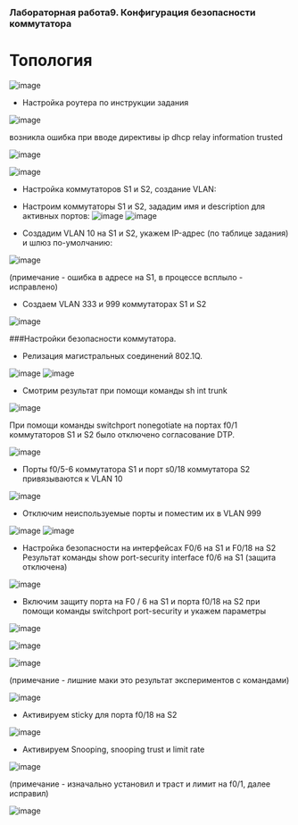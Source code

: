 ### Лабораторная работа9. Конфигурация безопасности коммутатора

# Топология

![image](https://user-images.githubusercontent.com/89464074/175300599-a117a12b-ffc0-4a94-bdc4-5b4e54e7f91a.png)

- Настройка роутера по инструкции задания

![image](https://user-images.githubusercontent.com/89464074/175353616-c451c2fb-f7fc-43fd-a418-bb19414b876e.png)

возникла ошибка при вводе директивы ip dhcp relay information trusted

![image](https://user-images.githubusercontent.com/89464074/175353761-f28b73a2-0ebe-4ce8-84b1-30bcf12d9d7a.png)


![image](https://user-images.githubusercontent.com/89464074/175290138-5ea59640-70de-41d8-bdc7-1584dc4794c9.png)


- Настройка коммутаторов S1 и S2, создание VLAN:
- Настроим коммутаторы S1 и S2, зададим имя и description для активных портов:
![image](https://user-images.githubusercontent.com/89464074/175304862-5bc8ceb7-5322-47e1-bcd1-00d99f4e1448.png)
![image](https://user-images.githubusercontent.com/89464074/175354974-2646f8e3-2828-4a07-82bd-a276d28a6579.png)

- Создадим VLAN 10 на S1 и S2, укажем IP-адрес (по таблице задания) и шлюз по-умолчанию:

![image](https://user-images.githubusercontent.com/89464074/175356680-72221ee6-451f-42dd-af0b-693d61a0b596.png)

(примечание - ошибка в адресе на S1, в процессе всплыло - исправлено)

- Создаем VLAN 333 и 999 коммутаторах S1 и S2

![image](https://user-images.githubusercontent.com/89464074/175360187-4beb0b6b-7da0-4c07-8fb9-09de7233194f.png)

###Настройки безопасности коммутатора.

- Релизация магистральных соединений 802.1Q.

![image](https://user-images.githubusercontent.com/89464074/175363417-c96dec9b-3da4-4d7a-bda7-75b781f15e56.png)
![image](https://user-images.githubusercontent.com/89464074/175363533-e2e45741-c2bc-445d-8be4-9b4abb9c7da1.png)

- Смотрим результат при помощи команды sh int trunk

![image](https://user-images.githubusercontent.com/89464074/175363996-5dd94f2f-708d-4ef2-9753-879239f6d4f8.png)

При помощи команды switchport nonegotiate на портах f0/1 коммутаторов S1 и S2 было отключено согласование DTP.

![image](https://user-images.githubusercontent.com/89464074/175366136-fa1453f3-7f71-4793-8275-5b61e1f513ad.png)

- Порты f0/5-6 коммутатора S1 и порт s0/18 коммутатора S2 привязываются к VLAN 10

![image](https://user-images.githubusercontent.com/89464074/175367552-07b616da-b947-4602-b8bd-c156ea2d1a45.png)

- Отключим неиспользуемые порты и поместим их в VLAN 999

![image](https://user-images.githubusercontent.com/89464074/175369276-be8f0d8e-c194-464d-8ed5-1e3edbc630c9.png)
![image](https://user-images.githubusercontent.com/89464074/175369491-d756e170-c856-44f1-b274-94568b6216a4.png)

- Настройка безопасности на интерфейсах F0/6 на S1 и F0/18 на S2
Результат команды show port-security interface f0/6  на S1 (защита отключена)

![image](https://user-images.githubusercontent.com/89464074/175371834-5575221c-545c-4c70-8a85-4161dfea078e.png)

- Включим защиту порта на F0 / 6 на S1 и порта f0/18 на S2 при помощи команды switchport port-security и укажем параметры

![image](https://user-images.githubusercontent.com/89464074/175383118-36089c39-7422-44e7-b05f-6fc9ca6a7ade.png)

![image](https://user-images.githubusercontent.com/89464074/175384890-990b7527-e13c-400c-9cb6-46b1627702f9.png)

![image](https://user-images.githubusercontent.com/89464074/175383719-d7e3ef90-363a-4e3a-b931-9945e69a2663.png)

(примечание - лишние маки это результат экспериментов с командами)

![image](https://user-images.githubusercontent.com/89464074/175383944-6c8fafbc-ba50-4d6c-aa8c-fffdb60d63c7.png)

- Активируем sticky для порта f0/18 на S2

![image](https://user-images.githubusercontent.com/89464074/175384293-7a7b3e33-8d37-480f-9b31-ac75957df93a.png)

- Активируем Snooping, snooping trust и limit rate

![image](https://user-images.githubusercontent.com/89464074/175387524-c8f726dd-c863-4cc6-8840-c0eb95df6c51.png)

(примечание - изначально установил и траст и лимит на f0/1, далее исправил)

![image](https://user-images.githubusercontent.com/89464074/175388780-d5b1ea9c-bf2a-471c-b76e-6974d6931bf4.png)








